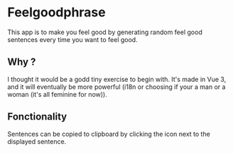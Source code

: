 # Feelgoodphrase

This app is to make you feel good by generating random feel good sentences every time you want to feel good.

## Why ?

I thought it would be a godd tiny exercise to begin with. It's made in Vue 3, and it will eventually be more powerful (i18n or choosing if your a man or a woman (it's all feminine for now)).

## Fonctionality

Sentences can be copied to clipboard by clicking the icon next to the displayed sentence.

